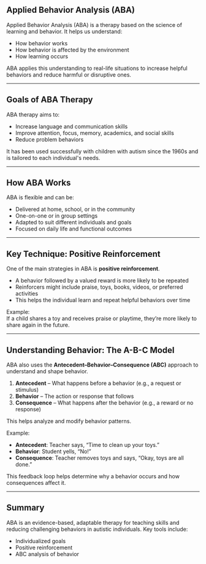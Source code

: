 ## Applied Behavior Analysis (ABA)

Applied Behavior Analysis (ABA) is a therapy based on the science of learning and behavior. It helps us understand:

- How behavior works  
- How behavior is affected by the environment  
- How learning occurs

ABA applies this understanding to real-life situations to increase helpful behaviors and reduce harmful or disruptive ones.

---

## Goals of ABA Therapy

ABA therapy aims to:

- Increase language and communication skills  
- Improve attention, focus, memory, academics, and social skills  
- Reduce problem behaviors

It has been used successfully with children with autism since the 1960s and is tailored to each individual's needs.

---

## How ABA Works

ABA is flexible and can be:

- Delivered at home, school, or in the community  
- One-on-one or in group settings  
- Adapted to suit different individuals and goals  
- Focused on daily life and functional outcomes

---

## Key Technique: Positive Reinforcement

One of the main strategies in ABA is **positive reinforcement**.

- A behavior followed by a valued reward is more likely to be repeated  
- Reinforcers might include praise, toys, books, videos, or preferred activities  
- This helps the individual learn and repeat helpful behaviors over time

Example:  
If a child shares a toy and receives praise or playtime, they’re more likely to share again in the future.

---

## Understanding Behavior: The A-B-C Model

ABA also uses the **Antecedent–Behavior–Consequence (ABC)** approach to understand and shape behavior.

1. **Antecedent** – What happens before a behavior (e.g., a request or stimulus)
2. **Behavior** – The action or response that follows
3. **Consequence** – What happens after the behavior (e.g., a reward or no response)

This helps analyze and modify behavior patterns.

Example:  
- **Antecedent**: Teacher says, “Time to clean up your toys.”  
- **Behavior**: Student yells, “No!”  
- **Consequence**: Teacher removes toys and says, “Okay, toys are all done.”

This feedback loop helps determine why a behavior occurs and how consequences affect it.

---

## Summary

ABA is an evidence-based, adaptable therapy for teaching skills and reducing challenging behaviors in autistic individuals. Key tools include:

- Individualized goals  
- Positive reinforcement  
- ABC analysis of behavior

